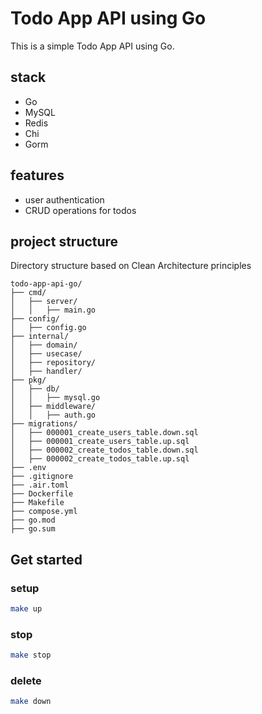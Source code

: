 # Todo App API using Go

This is a simple Todo App API using Go.

## stack

- Go
- MySQL
- Redis
- Chi
- Gorm

## features

- user authentication
- CRUD operations for todos

## project structure

Directory structure based on Clean Architecture principles

```
todo-app-api-go/
├── cmd/
│   ├── server/
│   │   ├── main.go
├── config/
│   ├── config.go
├── internal/
│   ├── domain/
│   ├── usecase/
│   ├── repository/
│   ├── handler/
├── pkg/
│   ├── db/
│   │   ├── mysql.go
│   ├── middleware/
│   │   ├── auth.go
├── migrations/
│   ├── 000001_create_users_table.down.sql
│   ├── 000001_create_users_table.up.sql
│   ├── 000002_create_todos_table.down.sql
│   ├── 000002_create_todos_table.up.sql
├── .env
├── .gitignore
├── .air.toml
├── Dockerfile
├── Makefile
├── compose.yml
├── go.mod
├── go.sum
```

## Get started

### setup

```bash
make up
```

### stop

```bash
make stop
```

### delete

```bash
make down
```
